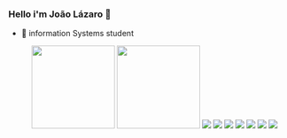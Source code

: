 ### Hello i'm João Lázaro 👋
- 🌱 information Systems student 

  <div align="center">
    <img height="150em" src='https://github-readme-stats.vercel.app/api?username=JoaoLazaroSolutis&show_icons=true&countprivate=true&theme=material-palenight&token=SEU_TOKEN&cache_bust=1'>
    <img height="150em" src="https://github-readme-stats.vercel.app/api/top-langs/?username=JoaoLazaroSolutis&countprivate=true&layout=compact&show_icons=true&theme=material-palenight&token=SEU_TOKEN&cache_bust=2'>
</div>


   <div  align="center">
     <img src="https://icongr.am/devicon/css3-original.svg?size=50&color=60307e">
     <img src="https://icongr.am/devicon/html5-original.svg?size=50&color=60307e">
     <img src="https://icongr.am/devicon/javascript-plain.svg?size=50&color=60307e">
     <img src="https://icongr.am/devicon/java-original.svg?size=50&color=60307e">
     <img src="https://icongr.am/devicon/mysql-original.svg?size=50&color=60307e">
     <img src="https://icongr.am/devicon/git-original.svg?size=50&color=60307e">
     <img src="https://img.icons8.com/?size=50&id=ZoxjA0jZDdFZ&format=png&color=000000">
 </div>

<!--
**JoaoLazaroSolutis/JoaoLazaroSolutis** is a ✨ _special_ ✨ repository because its `README.md` (this file) appears on your GitHub profile.

Here are some ideas to get you started:

- 🔭 I’m currently working on ...
- 🌱 I’m currently learning ...
- 👯 I’m looking to collaborate on ...
- 🤔 I’m looking for help with ...
- 💬 Ask me about ...
- 📫 Contate-me no email: julia.oliveira@sptech.school
- 😄 Pronouns: ...
- ⚡ Fun fact: ...
-->
